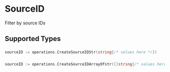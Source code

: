 # SourceID

Filter by source IDs


## Supported Types

### 

```go
sourceID := operations.CreateSourceIDStr(string{/* values here */})
```

### 

```go
sourceID := operations.CreateSourceIDArrayOfstr([]string{/* values here */})
```

